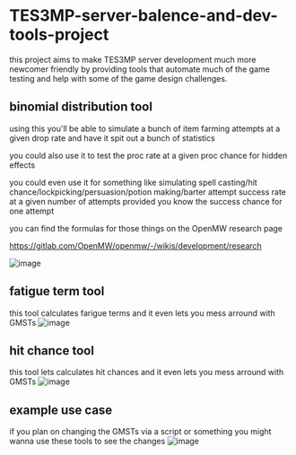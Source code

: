 # TES3MP-server-balence-and-dev-tools-project
this project aims to make TES3MP server development much more newcomer friendly by providing tools that automate much of the game testing and help with some of the game design challenges.

## binomial distribution tool
using this you'll be able to simulate a bunch of item farming attempts at a given drop rate and have it spit out a bunch of statistics

you could also use it to test the proc rate at a given proc chance for hidden effects

you could even use it for something like simulating spell casting/hit chance/lockpicking/persuasion/potion making/barter attempt success rate at a given number of attempts provided you know the success chance for one attempt

you can find the formulas for those things on the OpenMW research page

https://gitlab.com/OpenMW/openmw/-/wikis/development/research

![image](https://user-images.githubusercontent.com/99191975/154197997-73701ca3-a426-4e2b-81b5-325100aa70e3.png)

## fatigue term tool
this tool calculates farigue terms and it even lets you mess arround with GMSTs
![image](https://user-images.githubusercontent.com/99191975/154197931-e5e8b85e-1a8f-46df-ae48-5e5d81173244.png)


## hit chance tool
this tool lets calculates hit chances and it even lets you mess arround with GMSTs
![image](https://user-images.githubusercontent.com/99191975/154198191-9f423071-8275-46cf-9367-0da18c042daa.png)


## example use case
if you plan on changing the GMSTs via a script or something you might wanna use these tools to see the changes
![image](https://user-images.githubusercontent.com/99191975/154199077-4bce48e2-32cb-490f-8b49-a2f60c1a62a3.png)
